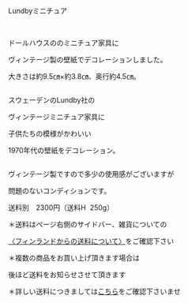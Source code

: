 <link rel="stylesheet" type="text/css" href="/assets/css/styles.css">

Lundbyミニチュア

 

ドールハウスののミニチュア家具に

 ヴィンテージ製の壁紙でデコレーションしました。

 大きさは約9.5㎝×約3.8㎝、奥行約4.5㎝。

<img alt="" src="http://blog.cnobi.jp/v1/blog/user/71e35865e9e62f3f9d70420d6124d2ab/1289481493"/>

スウェーデンのLundby社の

ヴィンテージミニチュア家具に

子供たちの模様がかわいい

1970年代の壁紙をデコレーション。

<img alt="" src="http://blog.cnobi.jp/v1/blog/user/71e35865e9e62f3f9d70420d6124d2ab/1289481494"/> 

ヴィンテージ製ですので多少の使用感がございますが

問題のないコンディションです。

送料別　2300円（送料H  250g）

＊送料はページ右側のサイドバー、雑貨についての

[〈フィンランドからの送料について〉](https://dkzakka.github.io/2005/03/31/雑貨について.html)をご確認下さい

＊複数の商品をお買い上げ頂きます場合は

後ほど送料をお知らせさせて頂きます

＊詳しい送料につきましては[こちら](http://dkzakka.blog.shinobi.jp/Entry/3385/)をご確認下さいませ
